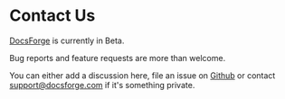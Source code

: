 Contact Us
==========

[DocsForge](https://docsforge.com/) is currently in Beta.

Bug reports and feature requests are more than welcome.

You can either add a discussion here, file an issue on [Github](https://github.com/erez-o/docsforge/issues) or contact <support@docsforge.com> if it's something private.